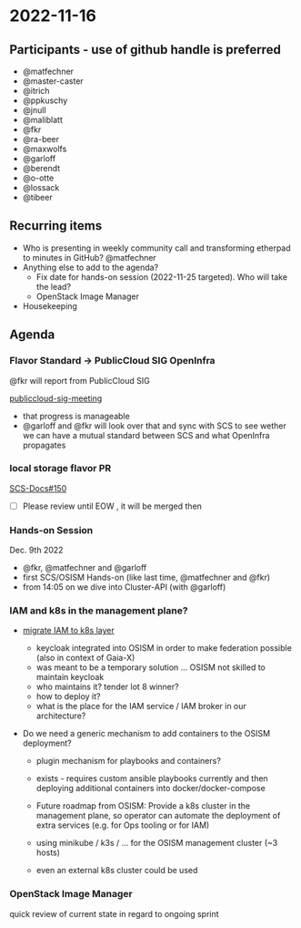 # 2022-11-16

## Participants - use of github handle is preferred

* @matfechner
* @master-caster
* @itrich
* @ppkuschy
* @jnull
* @maliblatt
* @fkr
* @ra-beer
* @maxwolfs
* @garloff
* @berendt
* @o-otte
* @lossack
* @tibeer

## Recurring items

* Who is presenting in weekly community call and transforming etherpad to minutes in GitHub? @matfechner
* Anything else to add to the agenda?
  * Fix date for hands-on session (2022-11-25 targeted). Who will take the lead?
  * OpenStack Image Manager
* Housekeeping

## Agenda

### Flavor Standard -> PublicCloud SIG OpenInfra

   @fkr will report from PublicCloud SIG

   [publiccloud-sig-meeting](https://etherpad.opendev.org/p/publiccloud-sig-meeting)

* that progress is manageable
* @garloff and @fkr will look over that and sync with SCS to see wether we can
    have a mutual standard between SCS and what OpenInfra propagates

### local storage flavor PR

[SCS-Docs#150](https://github.com/SovereignCloudStack/Docs/pull/150)

* [ ] Please review until EOW , it will be merged then

### Hands-on Session

Dec. 9th 2022

* @fkr, @matfechner and @garloff
* first SCS/OSISM Hands-on (like last time, @matfechner and @fkr)
* from 14:05 on we dive into Cluster-API (with @garloff)

### IAM and k8s in the management plane?

* [migrate IAM to k8s layer](https://github.com/osism/release/pull/621)
  * keycloak integrated into OSISM in order to make federation possible
    (also in context of Gaia-X)
  * was meant to be a temporary solution ... OSISM not skilled to maintain keycloak
  * who maintains it? tender lot 8 winner?
  * how to deploy it?
  * what is the place for the IAM service / IAM broker in our architecture?

* Do we need a generic mechanism to add containers to the OSISM deployment?
  * plugin mechanism for playbooks and containers?
  * exists - requires custom ansible playbooks currently and then deploying additional
     containers into docker/docker-compose
  * Future roadmap from OSISM: Provide a k8s cluster in the management plane, so operator
     can automate the deployment of extra services (e.g. for Ops tooling or for IAM)

  * using minikube / k3s / ... for the OSISM management cluster (~3 hosts)
  * even an external k8s cluster could be used

### OpenStack Image Manager

   quick review of current state in regard to ongoing sprint
